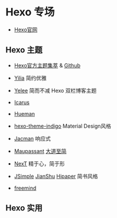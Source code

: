 # Hexo 专场

- [Hexo官网](https://hexo.io/)

## Hexo 主题 

- [Hexo官方主题集萃](https://hexo.io/themes/) & [Github](https://github.com/hexojs/hexo/wiki/Themes)

- [Yilia](https://github.com/litten/hexo-theme-yilia) 简约优雅

- [Yelee](https://github.com/MOxFIVE/hexo-theme-yelee)  简而不减 Hexo 双栏博客主题

- [Icarus](https://github.com/yscoder/hexo-theme-indigo)

- [Hueman](https://github.com/ppoffice/hexo-theme-hueman)

- [hexo-theme-indigo](https://github.com/yscoder/hexo-theme-indigo) Material Design风格

- [Jacman](https://github.com/wuchong/jacman) 响应式

- [Maupassant](https://github.com/icylogic/maupassant-hexo) [大道至简](https://www.haomwei.com/technology/maupassant-hexo.html)

- [NexT](https://github.com/iissnan/hexo-theme-next) 精于心，简于形

- [JSimple](https://github.com/tangkunyin/hexo-theme-jsimple) [JianShu](https://github.com/jiangmuzi/jianshu)  [Hipaper](https://github.com/iTimeTraveler/hexo-theme-hipaper) 简书风格

- [freemind](https://github.com/wzpan/hexo-theme-freemind)

## Hexo 实用
